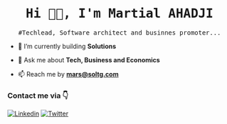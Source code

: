 <h1 align="center">
  <samp>Hi 👋🏾, I'm Martial AHADJI<samp> <br>
</h1>
    
    
<p align="center">
  <samp>
    #Techlead, Software architect and businnes promoter...
  </samp>
</p>

- 🌱 I’m currently building **Solutions**

- 💬 Ask me about **Tech, Business and Economics**

- 📫 Reach me by **mars@soltg.com**


### Contact me via 👇

[![Linkedin](https://img.shields.io/badge/LinkedIn-blue.svg?style=for-the-badge&logo=linkedin)](https://www.linkedin.com/in/marshadji)
[![Twitter](https://img.shields.io/badge/Twitter-skyblue.svg?style=for-the-badge&logo=twitter&color=blue)](https://twitter.com/marsahadji)
